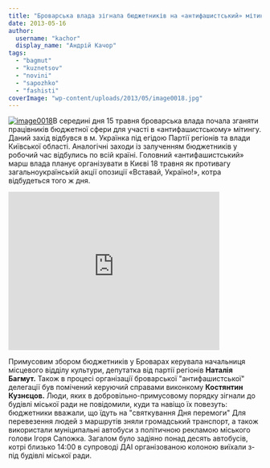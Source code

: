 ```yaml
---
title: "Броварська влада зігнала бюджетників на «антифашистський» мітинг"
date: 2013-05-16
author: 
  username: "kachor"
  display_name: "Андрій Качор"
tags: 
  - "bagmut"
  - "kuznetsov"
  - "novini"
  - "sapozhko"
  - "fashisti"
coverImage: "wp-content/uploads/2013/05/image0018.jpg"
---
```


[![image0018](https://mpz.brovary.org/wp-content/uploads/2013/05/image0018.jpg)](https://mpz.brovary.org/wp-content/uploads/2013/05/image0018.jpg)В середині дня 15 травня броварська влада почала зганяти працівників бюджетної сфери для участі в «антифашистському» мітингу. Даний захід відбувся в м. Українка під егідою Партії регіонів та влади Київської області. Аналогічні заходи із залученням бюджетників у робочий час відбулись по всій країні. Головний «антифашистський» марш влада планує організувати в Києві 18 травня як противагу загальноукраїнській акції опозиції «Вставай, Україно!», котра відбудеться того ж дня.

<iframe src="https://www.youtube.com/embed/DgF-e8bSQrU" height="315" width="420" allowfullscreen frameborder="0"></iframe>

Примусовим збором бюджетників у Броварах керувала начальниця місцевого відділу культури, депутатка від партії регіонів **Наталія Багмут.** Також в процесі організації броварської "антифашистської" делегації був помічений керуючий справами виконкому **Костянтин Кузнєцов.** Люди, яких в добровільно-примусовому порядку зігнали до будівлі міської ради не повідомили, куди та навіщо їх повезуть: бюджетники вважали, що їдуть на "святкування Дня перемоги" Для перевезення людей з маршрутів зняли громадський транспорт, а також використали муніципальні автобуси з політичною рекламою міського голови Ігоря Сапожка. Загалом було задіяно понад десять автобусів, котрі близько 14:00 в супроводі ДАІ організованою колоною виїхали з-під будівлі міської ради.
